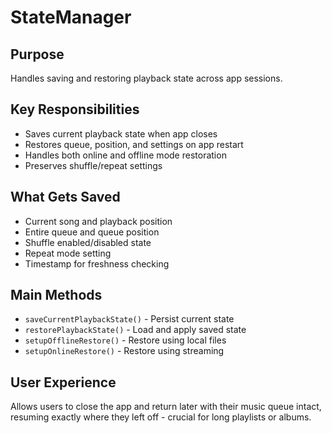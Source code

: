 # StateManager

## Purpose
Handles saving and restoring playback state across app sessions.

## Key Responsibilities
- Saves current playback state when app closes
- Restores queue, position, and settings on app restart
- Handles both online and offline mode restoration
- Preserves shuffle/repeat settings

## What Gets Saved
- Current song and playback position
- Entire queue and queue position
- Shuffle enabled/disabled state
- Repeat mode setting
- Timestamp for freshness checking

## Main Methods
- `saveCurrentPlaybackState()` - Persist current state
- `restorePlaybackState()` - Load and apply saved state
- `setupOfflineRestore()` - Restore using local files
- `setupOnlineRestore()` - Restore using streaming

## User Experience
Allows users to close the app and return later with their music queue intact, resuming exactly where they left off - crucial for long playlists or albums. 